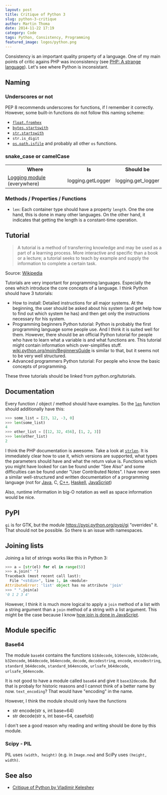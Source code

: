 ```yaml
---
layout: post
title: Critique of Python 3
slug: python-3-critique
author: Martin Thoma
date: 2014-11-22 17:19
category: Code
tags: Python, Consistency, Programming
featured_image: logos/python.png
---
```


Consistency is an important quality property of a language. One of my main
points of critic agains PHP was inconsistency (see [PHP: A strange language](//martin-thoma.com/php-a-strange-language/#tocAnchor-1-1)). Let's see where Python is inconsistant.

## Naming


### Underscores or not

PEP 8 recommends underscores for functions, if I remember it correctly.
However, some built-in functions do not follow this naming scheme:

* [`float.fromhex`](https://docs.python.org/3/library/stdtypes.html#float.fromhex)
* [`bytes.startswith`](https://docs.python.org/3/library/stdtypes.html#bytes.startswith)
* [`str.startswith`](https://docs.python.org/3/library/stdtypes.html#str.startswith)
* `str.is_digit`
* [`os.path.isfile`](https://docs.python.org/2/library/os.path.html#os.path.isfile) and probably all other `os` functions.


### snake_case or camelCase

<table class="table">
    <tr>
        <th>Where</th>
        <th>Is</th>
        <th>Should be</th>
    </tr>
    <tr>
        <td><a href="https://docs.python.org/3/library/logging.html">Logging module</a> (everywhere)</td>
        <td>logging.getLogger</td>
        <td>logging.get_logger</td>
    </tr>
</table>


### Methods / Properties / Functions

* `len`: Each container type should have a property `length`. One the one hand,
  this is done in many other languages. On the other hand, it indicates that
  getting the length is a constant-time operation.


## Tutorial

> A tutorial is a method of transferring knowledge and may be used as a part of a learning process. More interactive and specific than a book or a lecture; a tutorial seeks to teach by example and supply the information to complete a certain task.

Source: [Wikipedia](https://en.wikipedia.org/wiki/Tutorial)

Tutorials are very important for programming languages. Especially the ones
which introduce the core concepts of a language. I think Python should have
3 tutorials:

* How to install: Detailed instructions for all major systems. At the
  beginning, the user should be asked about his system (and get help how to
  find out which system he has) and then get only the instructions necessary
  for his system.
* Programming beginners Python tutorial: Python is probably the first
  programming language some people use. And I think it is suited well for them.
  However, there should be an official Python tutorial for people who have to
  learn what a variable is and what functions are. This tutorial might contain
  information which over-simplifies stuff.
  [wiki.python.org/moin/BeginnersGuide](https://wiki.python.org/moin/BeginnersGuide)
  is similar to that, but it seems not to be very well structured.
* Advanced programmers Python tutorial: For people who know the basic concepts
  of programming.

These three tutorials should be linked from python.org/tutorials.


## Documentation

Every function / object / method should have examples. So the
[`len`](https://docs.python.org/3/library/functions.html?highlight=len#len)
function should additionally have this:

```python
>>> some_list = [23, 12, -3, 0]
>>> len(some_list)
4
>>> other_list = [[12, 32, 456], [1, 2, 3]]
>>> len(other_list)
2
```

I think the PHP documentation is awesome. Take a look at
[`strlen`](http://php.net/manual/en/function.strlen.php). It is immediately
clear how to use it, which versions are supported, what types the parameters
should have and what the return value is. Functions which you might have
looked for can be found under "See Also" and some difficulties can be found
under "User Contributed Notes". I have never seen a similar well-structured
and written documentation of a programming language (not for [Java](http://docs.oracle.com/javase/7/docs/api/java/lang/String.html#length()), C, [C++](http://www.cplusplus.com/reference/string/string/length/),
[Haskell](http://hackage.haskell.org/package/base-4.7.0.2/docs/Prelude.html#v:length), [JavaScript](https://developer.mozilla.org/en-US/docs/Web/XPath/Functions/count))

Also, runtime information in big-O notation as well as space information would
be nice.

## PyPI

`gi` is for GTK, but the module https://pypi.python.org/pypi/gi "overrides" it.
That should not be possible. So there is an issue with namespaces.

## Joining lists

Joining a list of strings works like this in Python 3:

```python
>>> a = [str(el) for el in range(5)]
>>> a.join(" ")
Traceback (most recent call last):
  File "<stdin>", line 1, in <module>
AttributeError: 'list' object has no attribute 'join'
>>> " ".join(a)
'0 1 2 3 4'
```

However, I think it is much more logical to apply a `join` method of a list
with a string argument than a `join` method of a string with a list argument.
This might be the case because I know
[how join is done in JavaScript](https://developer.mozilla.org/en-US/docs/Web/JavaScript/Reference/Global_Objects/Array/join).


## Module specific

### Base64

The module `base64` contains the functions `b16decode`, `b16encode`,
`b32decode`, `b32encode`, `b64decode`, `b64encode`, `decode`, `decodestring`,
`encode`, `encodestring`, `standard_b64decode`, `standard_b64encode`,
`urlsafe_b64decode`, `urlsafe_b64encode`.

It is not good to have a module called `base64` and give it `base32decode`.
But that is probaly for historic reasons and I cannot think of a better name
by now. `text_encoding`? That would have "encoding" in the name.

However, I think the module should only have the functions

* str encode(str s, int base=64)
* str decode(str s, int base=64, casefold)

I don't see a good reason why reading and writing should be done by this
module.


### Scipy - PIL

PIL uses `(width, height)` (e.g. in `Image.new`) and SciPy uses `(height, width)`.


## See also

* [Critique of Python by Vladimir Keleshev](https://www.youtube.com/watch?v=CpjUoYcaUu8)
